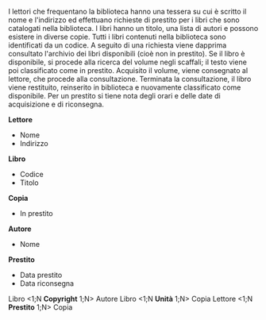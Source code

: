 I lettori che frequentano la biblioteca hanno una tessera su cui è scritto il nome e l'indirizzo ed effettuano richieste di prestito per i libri che sono catalogati nella biblioteca.
I libri hanno un titolo, una lista di autori e possono esistere in diverse copie.
Tutti i libri contenuti nella biblioteca sono identificati da un codice.
A seguito di una richiesta viene dapprima consultato l'archivio dei libri disponibili (cioè non in prestito).
Se il libro è disponibile, si procede alla ricerca del volume negli scaffali; il testo viene poi classificato come in prestito.
Acquisito il volume, viene consegnato al lettore, che procede alla consultazione.
Terminata la consultazione, il libro viene restituito, reinserito in biblioteca e nuovamente classificato come disponibile.
Per un prestito si tiene nota degli orari e delle date di acquisizione e di riconsegna.

**Lettore**
- Nome
- Indirizzo

**Libro**
- Codice
- Titolo

**Copia**
- In prestito

**Autore**
- Nome

__Prestito__
- Data prestito
- Data riconsegna

Libro <1;N __Copyright__ 1;N> Autore
Libro <1;N __Unità__ 1;N> Copia
Lettore <1;N __Prestito__ 1;N> Copia